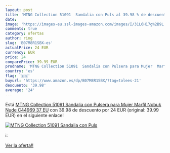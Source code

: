 ```yaml
---
layout: post
title: 'MTNG Collection 51091  Sandalia con Puls al 39.98 % de descuento'
date: 
image: 'https://images-eu.ssl-images-amazon.com/images/I/31L6H17g%2B9L._SL200_.jpg'
comments: true
category: ofertas
author: ring
slug: 'B07M8R1SBX-es'
actualPrice: 24 EUR
currency: EUR
price: 24
comparePrice: 39.99 EUR
prodname: 'MTNG Collection 51091  Sandalia con Pulsera para Mujer  Marfil  Nobuk Nude C44969   37 EU'
country: 'es'
flag: '🇪🇸'
buyurl: 'https://www.amazon.es/dp/B07M8R1SBX/?tag=tolees-21'
descuento: '39.98'
average: '24'
---
```


Está [MTNG Collection 51091  Sandalia con Pulsera para Mujer  Marfil  Nobuk Nude C44969   37 EU](https://www.amazon.es/dp/B07M8R1SBX/?tag=tolees-21) con 39.98 de descuento por 24 EUR (original: 39.99 EUR) en el siguiente enlace!

[![MTNG Collection 51091  Sandalia con Puls](https://images-eu.ssl-images-amazon.com/images/I/31L6H17g%2B9L._SL200_.jpg)](https://www.amazon.es/dp/B07M8R1SBX/?tag=tolees-21)

ℹ️:


[Ver la oferta!!](https://www.amazon.es/dp/B07M8R1SBX/?tag=tolees-21)
